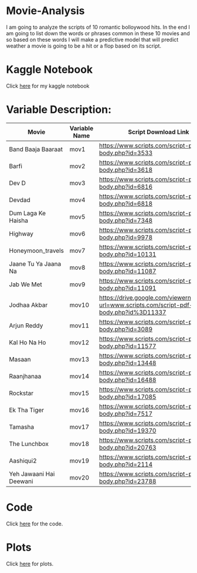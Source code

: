 # Movie-Analysis
I am going to analyze the scripts of 10 romantic bolloywood hits. In the end I am going to list down the words or phrases common in these 10 movies and so based on these words I will make a predictive model that will predict weather a movie is going to be a hit or a flop based on its script.

# Kaggle Notebook
Click [here](https://www.kaggle.com/code/aadityaprabalchawla/moviescriptsanalysis/notebook) for my kaggle notebook

# Variable Description:
| Movie | Variable Name | Script Download Link|
|---| ----| ---|
| Band Baaja Baaraat | mov1 | https://www.scripts.com/script-pdf-body.php?id=3533 |
| Barfi | mov2 | https://www.scripts.com/script-pdf-body.php?id=3618 |
| Dev D| mov3 | https://www.scripts.com/script-pdf-body.php?id=6816 |
| Devdad| mov4 | https://www.scripts.com/script-pdf-body.php?id=6818 |
| Dum Laga Ke Haisha | mov5 | https://www.scripts.com/script-pdf-body.php?id=7348 |
| Highway | mov6 | https://www.scripts.com/script-pdf-body.php?id=9978 |
| Honeymoon_travels | mov7 | https://www.scripts.com/script-pdf-body.php?id=10131 |
| Jaane Tu Ya Jaana Na | mov8 | https://www.scripts.com/script-pdf-body.php?id=11087 |
| Jab We Met | mov9 | https://www.scripts.com/script-pdf-body.php?id=11091 |
| Jodhaa Akbar | mov10 | https://drive.google.com/viewerng/viewer?url=www.scripts.com/script-pdf-body.php?id%3D11337 |
| Arjun Reddy | mov11 | https://www.scripts.com/script-pdf-body.php?id=3089 |
| Kal Ho Na Ho | mov12 | https://www.scripts.com/script-pdf-body.php?id=11577 |
| Masaan | mov13 | https://www.scripts.com/script-pdf-body.php?id=13448 |
| Raanjhanaa | mov14 | https://www.scripts.com/script-pdf-body.php?id=16488 |
| Rockstar | mov15 | https://www.scripts.com/script-pdf-body.php?id=17085 |
| Ek Tha Tiger | mov16 | https://www.scripts.com/script-pdf-body.php?id=7517 |
| Tamasha | mov17 | https://www.scripts.com/script-pdf-body.php?id=19370 |
| The Lunchbox | mov18 | https://www.scripts.com/script-pdf-body.php?id=20763 |
| Aashiqui2 | mov19 | https://www.scripts.com/script-pdf-body.php?id=2114 |
| Yeh Jawaani Hai Deewani | mov20 | https://www.scripts.com/script-pdf-body.php?id=23788 |

# Code
Click [here](https://github.com/AADITYAPRABALCHAWLA/Movie-Analysis/blob/main/Code.R) for the code.

# Plots
Click [here](https://github.com/AADITYAPRABALCHAWLA/Movie-Analysis/blob/main/Plots.md) for plots.

